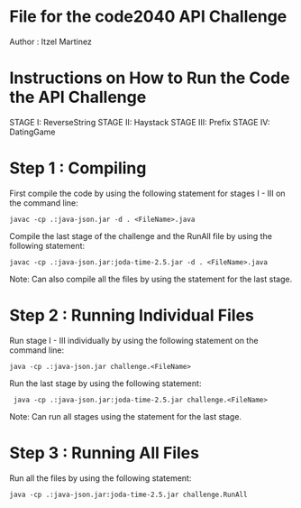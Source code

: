 File for the code2040 API Challenge
===================================
Author : Itzel Martinez

Instructions on How to Run the Code the API Challenge 
===================================================================

STAGE I: ReverseString 
STAGE II: Haystack 
STAGE III: Prefix 
STAGE IV: DatingGame 

Step 1 : Compiling
======

First compile the code by using the following statement for
stages I - III on the command line: 

	javac -cp .:java-json.jar -d . <FileName>.java

Compile the last stage of the challenge and the RunAll file by using the following statement:

	javac -cp .:java-json.jar:joda-time-2.5.jar -d . <FileName>.java 

Note: Can also compile all the files by using the statement for the last stage.


Step 2 : Running Individual Files
======

Run stage I - III individually by using the following statement on the command line:

	java -cp .:java-json.jar challenge.<FileName>

Run the last stage by using the following statement:
 
 	 java -cp .:java-json.jar:joda-time-2.5.jar challenge.<FileName>

Note: Can run all stages using the statement for the last stage.

 
Step 3 : Running All Files
========

Run all the files by using the following statement:

	java -cp .:java-json.jar:joda-time-2.5.jar challenge.RunAll



